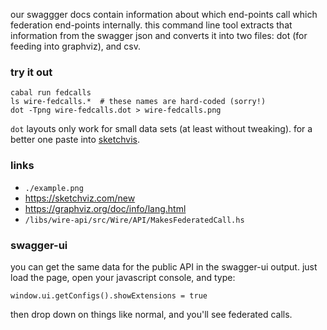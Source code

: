 our swaggger docs contain information about which end-points call
which federation end-points internally.  this command line tool
extracts that information from the swagger json and converts it into
two files: dot (for feeding into graphviz), and csv.

### try it out

```
cabal run fedcalls
ls wire-fedcalls.*  # these names are hard-coded (sorry!)
dot -Tpng wire-fedcalls.dot > wire-fedcalls.png
```

`dot` layouts only work for small data sets (at least without tweaking).  for a better one paste into [sketchvis](https://sketchviz.com/new).

### links

- `./example.png`
- https://sketchviz.com/new
- https://graphviz.org/doc/info/lang.html
- `/libs/wire-api/src/Wire/API/MakesFederatedCall.hs`

### swagger-ui

you can get the same data for the public API in the swagger-ui output.  just load the page, open your javascript console, and type:

```
window.ui.getConfigs().showExtensions = true
```

then drop down on things like normal, and you'll see federated calls.
